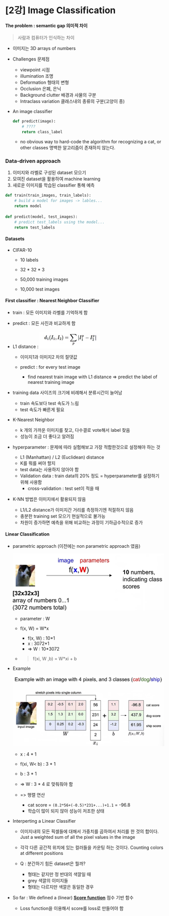 # [2강] Image Classification

#### The problem : semantic gap 의미적 차이

> 사람과 컴퓨터가 인식하는 차이

* 이미지는 3D arrays of numbers
* Challenges 문제점
  * viewpoint 시점
  * illumination 조명
  * Deformation 형태의 변형
  * Occlusion 은폐, 은닉
  * Background clutter 배경과 사물의 구분
  * Intraclass variation 클래스내의 종류의 구분(고양이 종)

* An image classifier

  ```python
  def predict(image):
      # ????
      return class_label
  ```

  * no obvious way to hard-code the algorithm for recognizing a cat, or other classes
    명백한 알고리즘이 존재하지 않는다.

### Data-driven approach

1. 이미지와 라벨로 구성된 dataset 모으기
2. 모여진 dataset을 활용하여 machine learning
3. 새로운 이미지를 학습된 classifier 통해 예측

```python
def train(train_images, train_labels):
    # build a model for images -> lables...
    return model

def predict(model, test_images):
    # predict test_labels using the model...
    return test_labels
```

#### Datasets

* CIFAR-10

  * 10 labels
  * 32 * 32 * 3

  * 50,000 training images

  * 10,000 test images

#### First classifier : Nearest Neighbor Classifier

* train : 모든 이미지와 라벨를 기억하게 함

* predict : 모든 사진과 비교하게 함

* L1 distance : ![image-20220313115038541](md-images/image-20220313115038541.png)

  * 이미지1과 이미지2 차의 절댓값

  * predict : for every test image
    * find nearest train image with L1 distance => predict the label of nearest training image

* training data 사이즈의 크기에 비례해서 분류시간이 늘어남

  * train 속도보다 test 속도가 느림
  * test 속도가 빠른게 필요

* K-Nearest Neighbor

  * k 개의 가까운 이미지를 찾고, 다수결로 vote해서 label 찾음
  * 성능이 조금 더 좋다고 알려짐

* hyperparameter : 문제에 따라 실험해보고 가장 적합한것으로 설정해야 하는 것

  * L1 (Manhattan) / L2 (Euclidean) distance
  * K를 뭐를 써야 할지
  * test data는 사용하지 않아야 함
  * Validation data : train data의 20% 정도 = hyperparameter를 설정하기 위해 사용함
    * cross-validation : test set이 적을 때

* K-NN 방법은 이미지에서 활용되지 않음
  * L1/L2 distance가 이미지간 거리를 측정하기엔 적절하지 않음
  * 충분한 training set 모으기 현실적으로 불가능
  * 차원이 증가하면 예측을 위해 비교하는 과정이 기하급수적으로 증가



#### Linear Classification

* parametric approach (이전에는 non parametric approach 였음)

  <img src="md-images/image-20220313125713826.png" alt="image-20220313125713826" style="zoom:80%;" />

  * parameter : W

  * f(x, W) = W*x

    * f(x, W) : 10*1
    * x : 3072*1
    * => W : 10*3072

  * > f(xi, W ,b) = W*xi + b

* Example

  <img src="md-images/image-20220313125923001.png" alt="image-20220313125923001" style="zoom:80%;" />

  * x : 4 * 1
  * f(xi, W< b) : 3 * 1

  * b : 3 * 1
  * => W : 3 * 4 로 맞춰줘야 함
  * => 행렬 연산 
    * cat score = `(0.2*56+(-0.5)*231+...)+1.1` = -96.8
    * 학습이 많이 되지 않아 성능이 저조한 상태



* Interperting a Linear Classifier

  * 이미지내의 모든 픽셀들에 대해서 가중치를 곱하여서 처리를 한 것의 합이다.
    Just a weighted sum of all the pixel values in the image
  * 각각 다른 공간적 위치에 있는 컬러들을 카운팅 하는 것이다. 
    Counting colors at different positions

  * Q : 분간하기 힘든 dataset은 뭘까? 
    * 형태는 같지만 정 반대의 색깔일 때
    * grey 색깔의 이미지들
    * 형태는 다르지만 색깔은 동일한 경우



* So far : We defined a (linear) <u>**Score function**</u> 점수 기반 함수
  * Loss function을 이용해서 score를 loss로 만들어야 함

